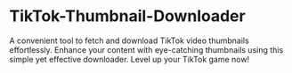 # TikTok-Thumbnail-Downloader
A convenient tool to fetch and download TikTok video thumbnails effortlessly. Enhance your content with eye-catching thumbnails using this simple yet effective downloader. Level up your TikTok game now!
